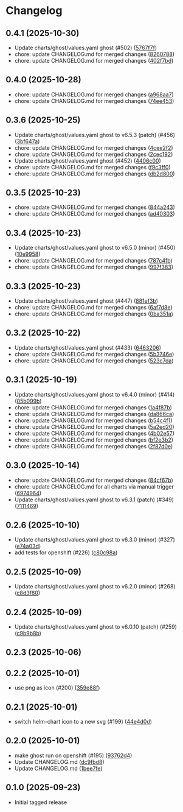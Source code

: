 # Changelog


## 0.4.1 (2025-10-30)

* Update charts/ghost/values.yaml ghost (#502) ([5767f7f](https://github.com/CloudPirates-io/helm-charts/commit/5767f7f))
* chore: update CHANGELOG.md for merged changes ([8260788](https://github.com/CloudPirates-io/helm-charts/commit/8260788))
* chore: update CHANGELOG.md for merged changes ([402f7bd](https://github.com/CloudPirates-io/helm-charts/commit/402f7bd))

## 0.4.0 (2025-10-28)

* chore: update CHANGELOG.md for merged changes ([a968aa7](https://github.com/CloudPirates-io/helm-charts/commit/a968aa7))
* chore: update CHANGELOG.md for merged changes ([74ee453](https://github.com/CloudPirates-io/helm-charts/commit/74ee453))

## 0.3.6 (2025-10-25)

* Update charts/ghost/values.yaml ghost to v6.5.3 (patch) (#456) ([3bf647a](https://github.com/CloudPirates-io/helm-charts/commit/3bf647a))
* chore: update CHANGELOG.md for merged changes ([4cee2f2](https://github.com/CloudPirates-io/helm-charts/commit/4cee2f2))
* chore: update CHANGELOG.md for merged changes ([2cec192](https://github.com/CloudPirates-io/helm-charts/commit/2cec192))
* Update charts/ghost/values.yaml ghost (#452) ([4406c00](https://github.com/CloudPirates-io/helm-charts/commit/4406c00))
* chore: update CHANGELOG.md for merged changes ([f9c3ff0](https://github.com/CloudPirates-io/helm-charts/commit/f9c3ff0))
* chore: update CHANGELOG.md for merged changes ([db2d800](https://github.com/CloudPirates-io/helm-charts/commit/db2d800))

## 0.3.5 (2025-10-23)

* chore: update CHANGELOG.md for merged changes ([844a243](https://github.com/CloudPirates-io/helm-charts/commit/844a243))
* chore: update CHANGELOG.md for merged changes ([ad40303](https://github.com/CloudPirates-io/helm-charts/commit/ad40303))

## 0.3.4 (2025-10-23)

* Update charts/ghost/values.yaml ghost to v6.5.0 (minor) (#450) ([10e9958](https://github.com/CloudPirates-io/helm-charts/commit/10e9958))
* chore: update CHANGELOG.md for merged changes ([787c4fb](https://github.com/CloudPirates-io/helm-charts/commit/787c4fb))
* chore: update CHANGELOG.md for merged changes ([997f383](https://github.com/CloudPirates-io/helm-charts/commit/997f383))

## 0.3.3 (2025-10-23)

* Update charts/ghost/values.yaml ghost (#447) ([881ef3b](https://github.com/CloudPirates-io/helm-charts/commit/881ef3b))
* chore: update CHANGELOG.md for merged changes ([6af7d8e](https://github.com/CloudPirates-io/helm-charts/commit/6af7d8e))
* chore: update CHANGELOG.md for merged changes ([0ba351a](https://github.com/CloudPirates-io/helm-charts/commit/0ba351a))

## 0.3.2 (2025-10-22)

* Update charts/ghost/values.yaml ghost (#433) ([6463206](https://github.com/CloudPirates-io/helm-charts/commit/6463206))
* chore: update CHANGELOG.md for merged changes ([5b3746e](https://github.com/CloudPirates-io/helm-charts/commit/5b3746e))
* chore: update CHANGELOG.md for merged changes ([523c7da](https://github.com/CloudPirates-io/helm-charts/commit/523c7da))

## 0.3.1 (2025-10-19)

* Update charts/ghost/values.yaml ghost to v6.4.0 (minor) (#414) ([05b099b](https://github.com/CloudPirates-io/helm-charts/commit/05b099b))
* chore: update CHANGELOG.md for merged changes ([1a4f87b](https://github.com/CloudPirates-io/helm-charts/commit/1a4f87b))
* chore: update CHANGELOG.md for merged changes ([da866ca](https://github.com/CloudPirates-io/helm-charts/commit/da866ca))
* chore: update CHANGELOG.md for merged changes ([b54c4f1](https://github.com/CloudPirates-io/helm-charts/commit/b54c4f1))
* chore: update CHANGELOG.md for merged changes ([5a2ed20](https://github.com/CloudPirates-io/helm-charts/commit/5a2ed20))
* chore: update CHANGELOG.md for merged changes ([4b02e57](https://github.com/CloudPirates-io/helm-charts/commit/4b02e57))
* chore: update CHANGELOG.md for merged changes ([bf2e3b2](https://github.com/CloudPirates-io/helm-charts/commit/bf2e3b2))
* chore: update CHANGELOG.md for merged changes ([2f87d0e](https://github.com/CloudPirates-io/helm-charts/commit/2f87d0e))

## 0.3.0 (2025-10-14)

* chore: update CHANGELOG.md for merged changes ([84cf67b](https://github.com/CloudPirates-io/helm-charts/commit/84cf67b))
* chore: update CHANGELOG.md for all charts via manual trigger ([6974964](https://github.com/CloudPirates-io/helm-charts/commit/6974964))
* Update charts/ghost/values.yaml ghost to v6.3.1 (patch) (#349) ([7111469](https://github.com/CloudPirates-io/helm-charts/commit/7111469))

## 0.2.6 (2025-10-10)

* Update charts/ghost/values.yaml ghost to v6.3.0 (minor) (#327) ([e74a03d](https://github.com/CloudPirates-io/helm-charts/commit/e74a03d))
* add tests for openshift (#226) ([c80c98a](https://github.com/CloudPirates-io/helm-charts/commit/c80c98a))

## 0.2.5 (2025-10-09)

* Update charts/ghost/values.yaml ghost to v6.2.0 (minor) (#268) ([c8d3f80](https://github.com/CloudPirates-io/helm-charts/commit/c8d3f80))

## 0.2.4 (2025-10-09)

* Update charts/ghost/values.yaml ghost to v6.0.10 (patch) (#259) ([c9b9b8b](https://github.com/CloudPirates-io/helm-charts/commit/c9b9b8b))

## 0.2.3 (2025-10-06)


## 0.2.2 (2025-10-01)

* use png as icon (#200) ([359e88f](https://github.com/CloudPirates-io/helm-charts/commit/359e88f))

## 0.2.1 (2025-10-01)

* switch helm-chart icon to a new svg (#199) ([44e4d0d](https://github.com/CloudPirates-io/helm-charts/commit/44e4d0d))

## 0.2.0 (2025-10-01)

* make ghost run on openshift (#195) ([93762d4](https://github.com/CloudPirates-io/helm-charts/commit/93762d4))
* Update CHANGELOG.md ([dc9fbd8](https://github.com/CloudPirates-io/helm-charts/commit/dc9fbd8))
* Update CHANGELOG.md ([1bee7fe](https://github.com/CloudPirates-io/helm-charts/commit/1bee7fe))

## 0.1.0 (2025-09-23)

* Initial tagged release
